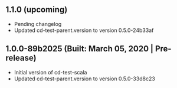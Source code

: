 ## 1.1.0 (upcoming)

* Pending changelog
* Updated cd-test-parent.version to version 0.5.0-24b33af
## 1.0.0-89b2025 (Built: March 05, 2020 | Pre-release)

* Initial version of cd-test-scala
* Updated cd-test-parent.version to version 0.5.0-33d8c23

